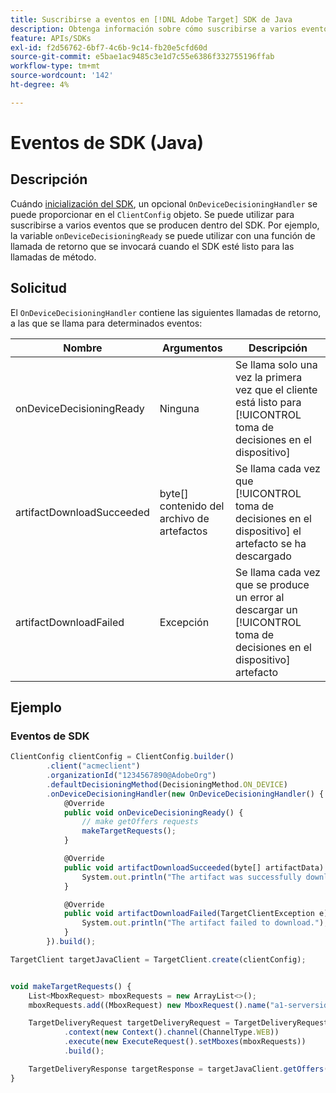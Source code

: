 ```yaml
---
title: Suscribirse a eventos en [!DNL Adobe Target] SDK de Java
description: Obtenga información sobre cómo suscribirse a varios eventos que se producen dentro del SDK de Java mediante [!UICONTROL OnDeviceDecisioningHandler] objeto.
feature: APIs/SDKs
exl-id: f2d56762-6bf7-4c6b-9c14-fb20e5cfd60d
source-git-commit: e5bae1ac9485c3e1d7c55e6386f332755196ffab
workflow-type: tm+mt
source-wordcount: '142'
ht-degree: 4%

---
```


# Eventos de SDK (Java)

## Descripción

Cuándo [inicialización del SDK](initialize-sdk.md), un opcional `OnDeviceDecisioningHandler` se puede proporcionar en el `ClientConfig` objeto. Se puede utilizar para suscribirse a varios eventos que se producen dentro del SDK. Por ejemplo, la variable `onDeviceDecisioningReady` se puede utilizar con una función de llamada de retorno que se invocará cuando el SDK esté listo para las llamadas de método.

## Solicitud

El `OnDeviceDecisioningHandler` contiene las siguientes llamadas de retorno, a las que se llama para determinados eventos:

| Nombre | Argumentos | Descripción |
| --- | --- | --- |
| onDeviceDecisioningReady | Ninguna | Se llama solo una vez la primera vez que el cliente está listo para [!UICONTROL toma de decisiones en el dispositivo] |
| artifactDownloadSucceeded | byte[] contenido del archivo de artefactos | Se llama cada vez que [!UICONTROL toma de decisiones en el dispositivo] el artefacto se ha descargado |
| artifactDownloadFailed | Excepción | Se llama cada vez que se produce un error al descargar un [!UICONTROL toma de decisiones en el dispositivo] artefacto |

## Ejemplo

### Eventos de SDK

```javascript {line-numbers="true"}
ClientConfig clientConfig = ClientConfig.builder()
        .client("acmeclient")
        .organizationId("1234567890@AdobeOrg")
        .defaultDecisioningMethod(DecisioningMethod.ON_DEVICE)
        .onDeviceDecisioningHandler(new OnDeviceDecisioningHandler() {
            @Override
            public void onDeviceDecisioningReady() {
                // make getOffers requests
                makeTargetRequests();
            }

            @Override
            public void artifactDownloadSucceeded(byte[] artifactData) {
                System.out.println("The artifact was successfully downloaded.");
            }

            @Override
            public void artifactDownloadFailed(TargetClientException e) {
                System.out.println("The artifact failed to download.");
            }
        }).build();

TargetClient targetJavaClient = TargetClient.create(clientConfig);


void makeTargetRequests() {
    List<MboxRequest> mboxRequests = new ArrayList<>();
    mboxRequests.add((MboxRequest) new MboxRequest().name("a1-serverside-ab").index(1));

    TargetDeliveryRequest targetDeliveryRequest = TargetDeliveryRequest.builder()
            .context(new Context().channel(ChannelType.WEB))
            .execute(new ExecuteRequest().setMboxes(mboxRequests))
            .build();

    TargetDeliveryResponse targetResponse = targetJavaClient.getOffers(targetDeliveryRequest);
}
```
